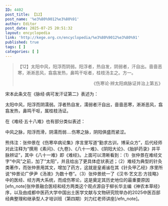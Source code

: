 ```yaml
---
ID: 4402
post_title: 【12】
post_name: '%e3%80%9012%e3%80%91'
author: Editor
post_date: 2025-07-25 20:51:32
layout: encyclopedia
link: 'http://kege.org.cn/encyclopedia/%e3%80%9012%e3%80%91'
published: true
tags: [ ]
categories: [ ]
---
```

<blockquote>【12】太阳中风，阳浮而阴弱。阳浮者，热自发，阴弱者，汗自出。啬啬恶寒，淅淅恶风，翕翕发热，鼻鸣干呕者，桂枝汤主之。方一。
<p style="text-align: right;">《伤寒论·辨太阳病脉证并治上第五》</p>
</blockquote>
宋本此条文在《脉经·病可发汗证第二》表述为：

太阳中风，阳浮而阴濡弱。浮者热自发，濡弱者汗自出，啬啬恶寒，淅淅恶风，翕翕发热，鼻鸣干呕，属桂枝汤证。

在《难经·五十八难》也有部分类似表述：

中风之脉，阳浮而滑，阴濡而弱....伤寒之脉，阴阳俱盛而紧涩。

熊伟注：张仲景在《伤寒卒病论集》序言里写道“勤求古训，博采众方”，后代经师对此注释为“撰用《素问》、《九卷》、《八十一难》、《阴阳大论》、《胎胪药录》并平脉辨证”，其中《八十一难》即《难经》。上面可以清晰看到：（1）张仲景在难经文字“中风”之前，加了“太阳”，并且给出了更具体症状表述；（2）难经为典型的针灸类著作，而张仲景用其文，增加了药方，这就是皇甫谧在其《针灸甲乙经》序里所说“仲景论广伊尹《汤液》为数十卷”。（3）张仲景统一了《汉书·艺文志·方技略》中的医经、经方两大系统，而成伤寒论，这是奠定其历史地位的最重要原因[efn_note]张仲景融合医经和经方两类这个观点源自于柳长华主编《神农本草经》序，以及由成都中医药大学中国出土医学文献与文物研究院举办的2025中医百部经典整理和继承型人才培训班（第四期）刘力红老师讲座[/efn_note]。